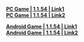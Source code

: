 **[PC Game | 1.1.54 | Link1](https://autopatchcn.bhsr.com/client/beta/20230625151040_Gh1LJFQLv7R7kk93/StarRail_1.1.54.zip)**   
**[PC Game | 1.1.54 | Link2](https://bhrpg-prod.oss-accelerate.aliyuncs.com/client/beta/20230625151040_Gh1LJFQLv7R7kk93/StarRail_1.1.54.zip)**

**[Android Game | 1.1.54 | Link1](https://autopatchcn.bhsr.com/client/beta/20230625151040_Gh1LJFQLv7R7kk93/StarRail_1.1.54.apk)**   
**[Android Game | 1.1.54 | Link2](https://bhrpg-prod.oss-accelerate.aliyuncs.com/client/beta/20230625151040_Gh1LJFQLv7R7kk93/StarRail_1.1.54.apk)**